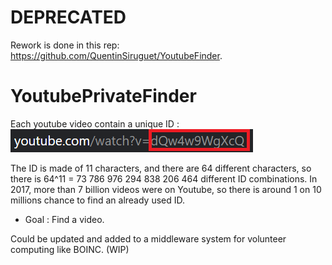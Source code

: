 # DEPRECATED

Rework is done in this rep: https://github.com/QuentinSiruguet/YoutubeFinder.



# YoutubePrivateFinder
Each youtube video contain a unique ID :
![Video_ID](/image.png)

The ID is made of 11 characters, and there are 64 different characters,
so there is 64^11 = 73 786 976 294 838 206 464 different ID combinations.
In 2017, more than 7 billion videos were on Youtube, so there is around 1 on 10 millions chance to find an already used ID.

 - Goal : Find a video.
 
 
 Could be updated and added to a middleware system for volunteer computing like BOINC. (WIP)
 
